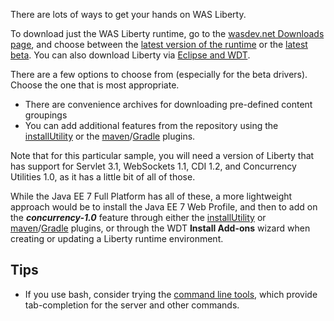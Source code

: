 There are lots of ways to get your hands on WAS Liberty. 

To download just the WAS Liberty runtime, go to the [wasdev.net Downloads page][wasdev], and choose between the [latest version of the runtime][wasdev-latest] or the [latest beta][wasdev-beta]. You can also download Liberty via [Eclipse and WDT](/docs/Downloading-WAS-Liberty.md).

There are a few options to choose from (especially for the beta drivers). Choose the one that is most appropriate.
* There are convenience archives for downloading pre-defined content groupings
* You can add additional features from the repository using the [installUtility][installUtility] or the [maven][maven-plugin]/[Gradle][gradle-plugin] plugins.

Note that for this particular sample, you will need a version of Liberty that has support for Servlet 3.1, WebSockets 1.1, CDI 1.2, and  Concurrency Utilities 1.0, as it has a little bit of all of those.   

While the Java EE 7 Full Platform has all of these, a more lightweight approach would be to install the Java EE 7 Web Profile, and then to add on the ***concurrency-1.0*** feature through either the [installUtility][installUtility] or [maven][maven-plugin]/[Gradle][gradle-plugin] plugins, or through the WDT **Install Add-ons** wizard when creating or updating a Liberty runtime environment.

[wasdev]: https://developer.ibm.com/wasdev/downloads/
[wasdev-latest]: https://developer.ibm.com/wasdev/downloads/liberty-profile-using-non-eclipse-environments/
[wasdev-beta]: https://developer.ibm.com/wasdev/downloads/liberty-profile-beta/
[installUtility]: http://www-01.ibm.com/support/knowledgecenter/#!/was_beta_liberty/com.ibm.websphere.wlp.nd.multiplatform.doc/ae/rwlp_command_installutility.html
[maven-plugin]: https://github.com/WASdev/ci.maven
[gradle-plugin]: https://github.com/WASdev/ci.gradle

## Tips

* If you use bash, consider trying the [command line tools](https://github.com/WASdev/util.bash.completion), which provide tab-completion for the server and other commands.
